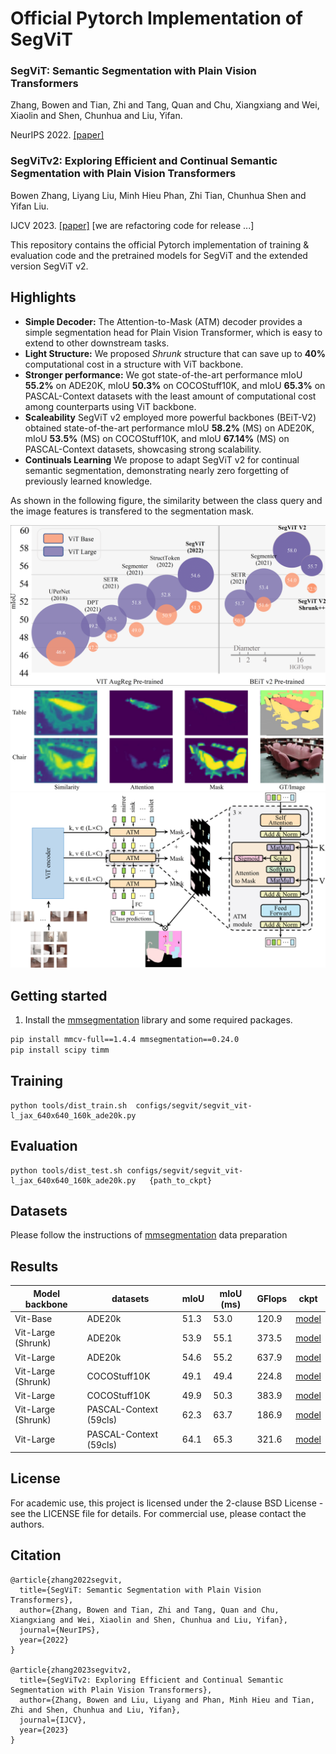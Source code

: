 # Official Pytorch Implementation of SegViT

### SegViT: Semantic Segmentation with Plain Vision Transformers 

Zhang, Bowen and Tian, Zhi and Tang, Quan and Chu, Xiangxiang and Wei, Xiaolin and Shen, Chunhua and Liu, Yifan.

NeurIPS 2022. [[paper]](https://arxiv.org/abs/2210.05844)

### SegViTv2: Exploring Efficient and Continual Semantic Segmentation with Plain Vision Transformers

Bowen Zhang, Liyang Liu, Minh Hieu Phan, Zhi Tian, Chunhua Shen and Yifan Liu.

IJCV 2023. [[paper]](https://arxiv.org/abs/2306.06289) [we are refactoring code for release ...]

This repository contains the official Pytorch implementation of training & evaluation code and the pretrained models for SegViT and the extended version SegViT v2.

## Highlights
* **Simple Decoder:** The Attention-to-Mask (ATM) decoder provides a simple segmentation head for Plain Vision Transformer, which is easy to extend to other downstream tasks.
* **Light Structure:** We proposed *Shrunk* structure that can save up to **40%** computational cost in a structure with ViT backbone.
* **Stronger performance:** We got state-of-the-art performance mIoU **55.2%** on ADE20K, mIoU **50.3%** on COCOStuff10K, and mIoU **65.3%** on PASCAL-Context datasets with the least amount of computational cost among counterparts using ViT backbone. 
* **Scaleability** SegViT v2 employed more powerful backbones (BEiT-V2) obtained state-of-the-art performance mIoU **58.2%** (MS) on ADE20K, mIoU **53.5%** (MS) on COCOStuff10K, and mIoU **67.14%** (MS) on PASCAL-Context datasets, showcasing strong scalability. 
* **Continuals Learning** We propose to adapt SegViT v2 for continual semantic segmentation, demonstrating nearly zero forgetting of previously learned knowledge.

As shown in the following figure, the similarity between the class query and the image features is transfered to the segmentation mask.

<img src="./resources/v2_figure_1.png">
<img src="./resources/teaser-01.png">
<img src="resources/atm_arch-1.png">


## Getting started 

1. Install the [mmsegmentation](https://github.com/open-mmlab/mmsegmentation) library and some required packages.

```bash
pip install mmcv-full==1.4.4 mmsegmentation==0.24.0
pip install scipy timm
```
## Training
```
python tools/dist_train.sh  configs/segvit/segvit_vit-l_jax_640x640_160k_ade20k.py 
```
## Evaluation
```
python tools/dist_test.sh configs/segvit/segvit_vit-l_jax_640x640_160k_ade20k.py   {path_to_ckpt}
```

## Datasets
Please follow the instructions of [mmsegmentation](https://github.com/open-mmlab/mmsegmentation) data preparation

## Results
| Model backbone        |datasets| mIoU  | mIoU (ms) | GFlops | ckpt
| ------------------ |--------------|---------------- | -------------- |--- |---
Vit-Base | ADE20k | 51.3 | 53.0 | 120.9 |[model](https://cloudstor.aarnet.edu.au/plus/s/k0xOaxYmENt6f0z) 
Vit-Large (Shrunk) | ADE20k | 53.9 | 55.1 | 373.5 | [model](https://cloudstor.aarnet.edu.au/plus/s/eFB9y7CXNfPzjJv)
Vit-Large | ADE20k | 54.6 | 55.2 | 637.9 | [model](https://cloudstor.aarnet.edu.au/plus/s/sMDAzsMjq39bQBD) 
Vit-Large (Shrunk) | COCOStuff10K | 49.1 | 49.4 | 224.8 | [model](https://cloudstor.aarnet.edu.au/plus/s/mIDAyR3jeARcCMq)
Vit-Large | COCOStuff10K | 49.9 | 50.3| 383.9 | [model](https://cloudstor.aarnet.edu.au/plus/s/3XKspneTKPcI3sx)
Vit-Large (Shrunk) | PASCAL-Context (59cls)| 62.3 | 63.7  | 186.9 | [model](https://cloudstor.aarnet.edu.au/plus/s/mMguIaE44lgc2SR)
Vit-Large  | PASCAL-Context (59cls)| 64.1 | 65.3  | 321.6 | [model](https://cloudstor.aarnet.edu.au/plus/s/RGsAybjc5xLwpKK)



## License
For academic use, this project is licensed under the 2-clause BSD License - see the LICENSE file for details. For commercial use, please contact the authors.

## Citation
```
@article{zhang2022segvit,
  title={SegViT: Semantic Segmentation with Plain Vision Transformers},
  author={Zhang, Bowen and Tian, Zhi and Tang, Quan and Chu, Xiangxiang and Wei, Xiaolin and Shen, Chunhua and Liu, Yifan},
  journal={NeurIPS},
  year={2022}
}

@article{zhang2023segvitv2,
  title={SegViTv2: Exploring Efficient and Continual Semantic Segmentation with Plain Vision Transformers},
  author={Zhang, Bowen and Liu, Liyang and Phan, Minh Hieu and Tian, Zhi and Shen, Chunhua and Liu, Yifan},
  journal={IJCV},
  year={2023}
}
```
